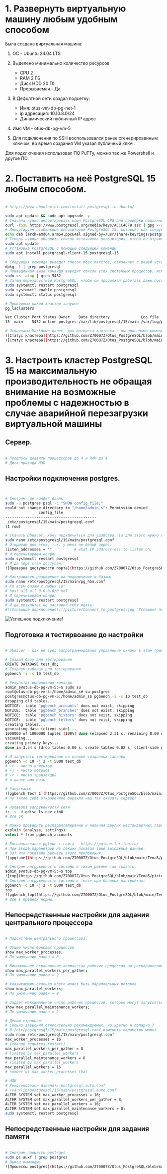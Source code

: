 

# 1. Развернуть виртуальную машину любым удобным способом

Была создана виртуальная машина:

1. ОС - Ubuntu 24.04 LTS
2. Выделено минимально количество ресурсов
    - CPU 2 
    - RAM 2 ГБ
    - Диск HDD 20 Гб
    - Прерываемая - Да

3. В Дефолтной сети создал подсетку:
    - Имя: otus-vm-db-pg-net-1
    - ip адресация: 10.10.8.0/24
    - Динамический публичный IP адрес

4. Имя VM - otus-db-pg-vm-5

5. Для подключения по SSH воспользовался ранее сгенерированным ключом, во время создания VM указал публичный ключ.

Для подключения использовал  ПО PuTTy, можно так же Powershell и другое ПО.

#

# 2. Поставить на неё PostgreSQL 15 любым способом.
```bash

# https://www.ubuntumint.com/install-postgresql-in-ubuntu/

sudo apt update && sudo apt upgrade -y
# Сначала нужно импортировать ключ PostgreSQL GPG для проверки подлинности установочного пакета:
curl -fSsL https://www.postgresql.org/media/keys/ACCC4CF8.asc | gpg --dearmor | sudo tee /usr/share/keyrings/postgresql.gpg > /dev/null
# Импортируем стабильный репозиторий PostgreSQL 15, который, как следует из названия, содержит последнюю безопасную, рабочую и стабильную версию
echo deb [arch=amd64,arm64,ppc64el signed-by=/usr/share/keyrings/postgresql.gpg] http://apt.postgresql.org/pub/repos/apt/ $(lsb_release -cs)-pgdg main | sudo tee /etc/apt/sources.list.d/postgresql.list
# Теперь нужжно обновить список источников репозитория, чтобы он отражал новые дополнения. Для этого выполним следующую команду:
sudo apt update
# Установка PostgreSQL с помощью следующей команды
sudo apt install postgresql-client-15 postgresql-15

# Следующая команда выведет список всех пакетов, связанных с вашей установкой PostgreSQL
dpkg -l | grep postgresql
# Приведенная выше команда выводит список всех системных процессов, использующих/прослушивающих порт 5432
sudo ss -atnp | grep 5432
# Затем перезапустите PostgreSQL, чтобы он продолжал работать даже после перезагрузки системы Ubuntu, и проверьте статус PostgreSQL, чтобы убедиться, что он работает
sudo systemctl restart postgresql
sudo systemctl enable postgresql
sudo systemctl status postgresql

# Проверяем какой кластер запущен
pg_lsclusters

Ver Cluster Port Status Owner    Data directory              Log file
15  main    5432 online postgres /var/lib/postgresql/15/main /var/log/postgresql/postgresql-15-main.log

# Осваиваем Markdown далее, для интереса картинка с выполненными командами ранее о статусе кластера:
![Cтатус кластера](https://github.com/Z70007Z/Otus_PostgreSQL/blob/main/Tema5/picture/check_work_cluster.gif "Cтатус кластера")
![Cтатус кластера](https://github.com/Z70007Z/Otus_PostgreSQL/blob/main/Tema5/picture/check_work_cluster.jpg "Cтатус кластера")
```
#

# 3. Настроить кластер PostgreSQL 15 на максимальную производительность не обращая внимание на возможные проблемы с надежностью в случае аварийной перезагрузки виртуальной машины

## Сервер.
```bash

# Прошлось доавить процессоров до 4 и RAM до 4
# Диск правада HDD

```
##
## Настройки подключения postgres.
```bash


# Смотрим где конфиг файлы:
sudo -u postgres psql -c "SHOW config_file;"
could not change directory to "/home/admin_s": Permission denied
               config_file
-----------------------------------------
 /etc/postgresql/15/main/postgresql.conf
(1 row)

# Скачать Dbeaver, хочу подключиться для удобства. (а для этого нужно открыть прослушивание ip)
sudo nano /etc/postgresql/15/main/postgresql.conf
# Открываю для всех, т.к. у меня не белый адрес:
listen_addresses = '*'         # what IP address(es) to listen on;
# И перечитываем конфиг
sudo systemctl restart postgresql
# И да порт стал доступен:
![Проверка доступности порта](https://github.com/Z70007Z/Otus_PostgreSQL/blob/main/Tema5/picture/test_port.jpg "Проверка доступности порта")

# Настраиваем разрешение на подключение к базам:
sudo nano /etc/postgresql/15/main/pg_hba.conf
# Ко всем базам с любых ip: 
# host all all 0.0.0.0/0 md5
# И перечитываем конфиг
sudo systemctl restart postgresql
# И да результат не заставил себя ждать:
#![Успешное подключение!](/picture/Connect_to_postgres.jpg "Успешное подключение")
```
![Успешное подключение!](https://github.com/Z70007Z/Otus_PostgreSQL/blob/main/Tema5/picture/Connect_to_postgres.jpg "Успешное подключение")


##
## Подготовка и тестирвоание до настройки
```bash

# Dbeaver - как же тупо запрограммировано упрааление окнами в этом приложении ((

# Слздал базу для тестирования 
CREATE DATABASE test_db;
# Создаем таблицы для тестирования.
pgbench -i -s 10 test_db

# Результат выполнения команды:
admin_s@otus-db-pg-vm-5:~$ sudo su
root@otus-db-pg-vm-5:/home/admin_s# su postgres
postgres@otus-db-pg-vm-5:/home/admin_s$ pgbench -i -s 10 test_db
dropping old tables...
NOTICE:  table "pgbench_accounts" does not exist, skipping
NOTICE:  table "pgbench_branches" does not exist, skipping
NOTICE:  table "pgbench_history" does not exist, skipping
NOTICE:  table "pgbench_tellers" does not exist, skipping
creating tables...
generating data (client-side)...
1000000 of 1000000 tuples (100%) done (elapsed 2.31 s, remaining 0.00 s)
vacuuming...
creating primary keys...
done in 3.54 s (drop tables 0.00 s, create tables 0.02 s, client-side generate 2.62 s, vacuum 0.10 s, primary keys 0.79 s).

# И запустить тестирвоание на основе созданных таличек
pgbench -c 10 -j 2 -t 5000 test_db 
# -c - число клиентов
# -j - чисто потоков
# -t - чисто транзакций
# и далее имя базы 

# Запускаем:
![pgbench Тест 1](https://github.com/Z70007Z/Otus_PostgreSQL/blob/main/Tema5/picture/test_pgbench_1.jpg "pgbench Тест 1")
# Ну такое себе откровенное барахло наш так сказать сервер! 

# Проверка загруженности сети
tc -s -d qdisc ls dev eth0
# Все ок

# Можно проверить распараллеливание и наличия других нестандартных параметров
explain (analyze, settings)
select * from pgbench_accounts

# Воспользовался pgtune с сайта - https://pgtune.fariton.ru/
# При вводе параметров из лекции показал теже выходжные данные. 
# Вот что показали расчеты этого приложения:
![ppgtune](https://github.com/Z70007Z/Otus_PostgreSQL/blob/main/Tema5/picture/pgtune.jpg "ppgtune")

# Смотрим нагруженность системы в тихом режиме так сказать:
admin_s@otus-db-pg-vm-5:~$ top 
![top](https://github.com/Z70007Z/Otus_PostgreSQL/blob/main/Tema5/picture/top.jpg "top")
# Смотрим нагруженность системы в тесте при базовых настройках:
pgbench -c 10 -j 2 -t 5000 test_db
top
![pgbench_top](https://github.com/Z70007Z/Otus_PostgreSQL/blob/main/Tema5/picture/pgbench_top.jpg "pgbench_top")
# Все в пределх нормы.


```
##
## Непосредственные настройки для задания центрального процессора
```bash

# Подсистемы центрального процессора.

# Общее число фоновых процессов
show max_worker_processes;
# По умолчинию равен = 8 

# Минимальное ограничение количества рабочих процессов на распараллеливание исполнения запроса задает параметр
show max_parallel_workers_per_gather;
# По умолчинию равен = 2

# Указывающим сколько всего может быть параллельных потоков
show max_parallel_workers;
# По умолчинию равен = 8

# Задаёт максимальное число рабочих процессов, которые могут запускаться одной служебной командой
show max_parallel_maintenance_workers;
# По умолчинию равен = 2

# Делаю странное:
# Сильно завысиил относительно рекомендуемых, но кратно и попарно ) 
# В /etc/postgresql/15/main/postgresql.conf изменить параметры можно
sudo nano /etc/postgresql/15/main/postgresql.conf
max_worker_processes = 16
# (change requires restart)
max_parallel_workers_per_gather = 8
# limited by max_parallel_workers
max_parallel_maintenance_workers = 8
# limited by max_parallel_workers
max_parallel_workers = 16
# number of max_worker_processes that

# ИЛИ
# Рекосендовали извенять postgresql.auto.conf 
# /var/lib/postgresql/15/main/postgresql.auto.conf 
ALTER SYSTEM set max_worker_processes = 16;
ALTER SYSTEM set max_parallel_workers_per_gather = 8;
ALTER SYSTEM set max_parallel_workers = 16;
ALTER SYSTEM set max_parallel_maintenance_workers = 8;
sudo systemctl restart postgresql

```
##
## Непосредственные настройки для задания памяти
```bash

# Смотрим процессы postrges
sudo ps auxf | grep postgres
# Вывод команды:
![Процессы postgres](https://github.com/Z70007Z/Otus_PostgreSQL/blob/main/Tema5/picture/ps_postgres.jpg "Процессы postgres")



```
##

#
